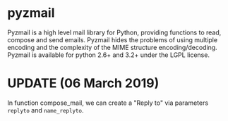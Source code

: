 pyzmail
=======

Pyzmail is a high level mail library for Python, providing functions to read, compose and send emails.
Pyzmail hides the problems of using multiple encoding and the complexity of the MIME structure encoding/decoding.
Pyzmail is available for python 2.6+ and 3.2+ under the LGPL license.

UPDATE (06 March 2019)
======
In function compose_mail, we can create a "Reply to" via parameters `replyto` and `name_replyto`.


